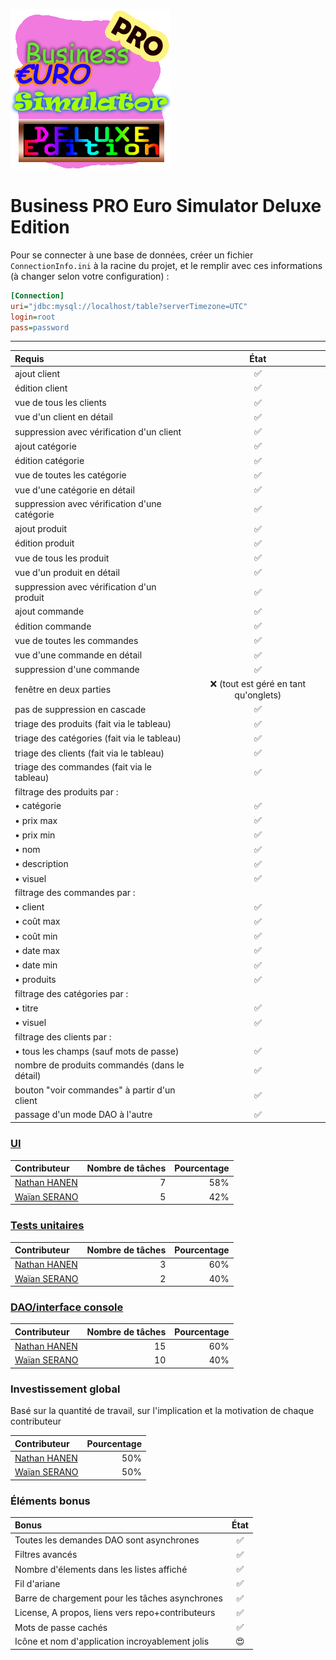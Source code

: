 ![](https://github.com/Waynocs/NathanWaian_cpoa/blob/master/src/assets/icons/icon.png)

# Business PRO Euro Simulator Deluxe Edition

Pour se connecter à une base de données, créer un fichier `ConnectionInfo.ini` à la racine du projet, et le remplir avec ces informations (à changer selon votre configuration) :
```ini
[Connection]
uri="jdbc:mysql://localhost/table?serverTimezone=UTC"
login=root
pass=password
```

---

Requis|État
:-|:-:
ajout client|✅
édition client|✅
vue de tous les clients|✅
vue d'un client en détail|✅
suppression avec vérification d'un client|✅
ajout catégorie|✅
édition catégorie|✅
vue de toutes les catégorie|✅
vue d'une catégorie en détail|✅
suppression avec vérification d'une catégorie|✅
ajout produit|✅
édition produit|✅
vue de tous les produit|✅
vue d'un produit en détail|✅
suppression avec vérification d'un produit|✅
ajout commande|✅
édition commande|✅
vue de toutes les commandes|✅
vue d'une commande en détail|✅
suppression d'une commande|✅
fenêtre en deux parties|❌ (tout est géré en tant qu'onglets)
pas de suppression en cascade|✅
triage des produits (fait via le tableau)|✅
triage des catégories (fait via le tableau)|✅
triage des clients (fait via le tableau)|✅
triage des commandes (fait via le tableau)|✅
filtrage des produits par : |
• catégorie|✅
• prix max|✅
• prix min|✅
• nom|✅
• description|✅
• visuel|✅
filtrage des commandes par : |
• client|✅
• coût max|✅
• coût min|✅
• date max|✅
• date min|✅
• produits|✅
filtrage des catégories par : |
• titre|✅
• visuel|✅
filtrage des clients par : |
• tous les champs (sauf mots de passe)|✅
nombre de produits commandés (dans le détail)|✅
bouton "voir commandes" à partir d'un client|✅
passage d'un mode DAO à l'autre|✅

### [UI](https://github.com/Waynocs/NathanWaian_cpoa/projects/3)

Contributeur|Nombre de tâches|Pourcentage
:-|-:|-:
[Nathan HANEN](https://github.com/WildGoat07)|7|58%
[Waïan SERANO](https://github.com/Waynocs)|5|42%

### [Tests unitaires](https://github.com/Waynocs/NathanWaian_cpoa/projects/2)

Contributeur|Nombre de tâches|Pourcentage
:-|-:|-:
[Nathan HANEN](https://github.com/WildGoat07)|3|60%
[Waïan SERANO](https://github.com/Waynocs)|2|40%

### [DAO/interface console](https://github.com/Waynocs/NathanWaian_cpoa/projects/1)

Contributeur|Nombre de tâches|Pourcentage
:-|-:|-:
[Nathan HANEN](https://github.com/WildGoat07)|15|60%
[Waïan SERANO](https://github.com/Waynocs)|10|40%

### Investissement global

Basé sur la quantité de travail, sur l'implication et la motivation de chaque contributeur

Contributeur|Pourcentage
:-|-:
[Nathan HANEN](https://github.com/WildGoat07)|50%
[Waïan SERANO](https://github.com/Waynocs)|50%

### Éléments bonus

Bonus|État
:-|:-:
Toutes les demandes DAO sont asynchrones|✅
Filtres avancés|✅
Nombre d'élements dans les listes affiché|✅
Fil d'ariane|✅
Barre de chargement pour les tâches asynchrones|✅
License, A propos, liens vers repo+contributeurs|✅
Mots de passe cachés|✅
Icône et nom d'application incroyablement jolis|😍
